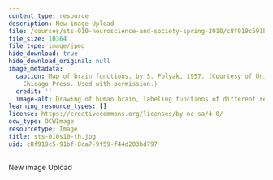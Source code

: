 ```yaml
---
content_type: resource
description: New image Upload
file: /courses/sts-010-neuroscience-and-society-spring-2010/c8f919c591bf8ca79f59f44d203bd797_sts-010s10-th.jpg
file_size: 10364
file_type: image/jpeg
hide_download: true
hide_download_original: null
image_metadata:
  caption: Map of brain functions, by S. Polyak, 1957. (Courtesy of University of
    Chicago Press. Used with permission.)
  credit: ''
  image-alt: Drawing of human brain, labeling functions of different regions.
learning_resource_types: []
license: https://creativecommons.org/licenses/by-nc-sa/4.0/
ocw_type: OCWImage
resourcetype: Image
title: sts-010s10-th.jpg
uid: c8f919c5-91bf-8ca7-9f59-f44d203bd797
---
```

New image Upload